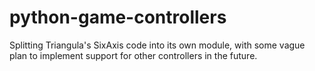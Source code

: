 # python-game-controllers
Splitting Triangula's SixAxis code into its own module, with some vague plan to implement support for other controllers in the future.

